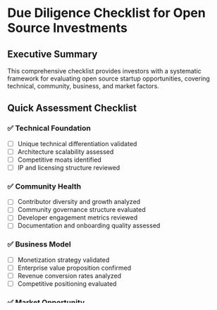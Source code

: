 # Due Diligence Checklist for Open Source Investments

## Executive Summary

This comprehensive checklist provides investors with a systematic framework for evaluating open source startup opportunities, covering technical, community, business, and market factors.

## Quick Assessment Checklist

### ✅ Technical Foundation
- [ ] Unique technical differentiation validated
- [ ] Architecture scalability assessed
- [ ] Competitive moats identified
- [ ] IP and licensing structure reviewed

### ✅ Community Health
- [ ] Contributor diversity and growth analyzed
- [ ] Community governance structure evaluated
- [ ] Developer engagement metrics reviewed
- [ ] Documentation and onboarding quality assessed

### ✅ Business Model
- [ ] Monetization strategy validated
- [ ] Enterprise value proposition confirmed
- [ ] Revenue conversion rates analyzed
- [ ] Competitive positioning evaluated

### ✅ Market Opportunity
- [ ] TAM and growth potential assessed
- [ ] Adoption trends validated
- [ ] Regulatory environment reviewed
- [ ] Exit strategy potential evaluated

## Detailed Evaluation Framework

*Complete due diligence methodology and scoring rubrics are being developed.*

*Please check back for the full investor toolkit.*